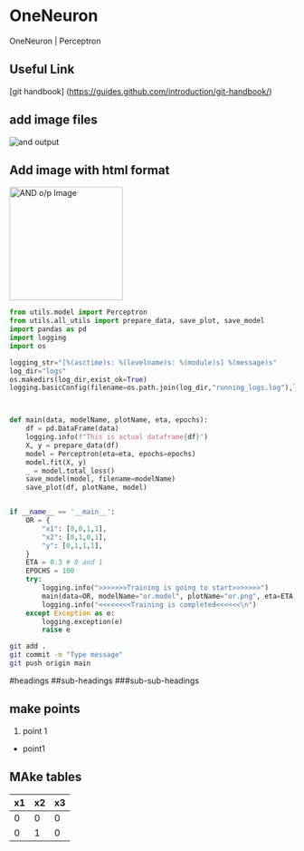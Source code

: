 # OneNeuron
OneNeuron | Perceptron
## Useful Link
[git handbook] (https://guides.github.com/introduction/git-handbook/)
## add image files
![and output](E:\DL\iNeuron\Practice\OneNeuron\plots\and.png)

## Add image with html format
<img src="E:\DL\iNeuron\Practice\OneNeuron\plots\and.png" alt="AND o/p Image" width="200" height="200">

```python
from utils.model import Perceptron
from utils.all_utils import prepare_data, save_plot, save_model
import pandas as pd
import logging
import os

logging_str="[%(asctime)s: %(levelname)s: %(module)s] %(message)s"
log_dir="logs"
os.makedirs(log_dir,exist_ok=True)
logging.basicConfig(filename=os.path.join(log_dir,"running_logs.log"),level=logging.INFO, format=logging_str,filemode="a")



def main(data, modelName, plotName, eta, epochs):
    df = pd.DataFrame(data)
    logging.info(f"This is actual dataframe{df}")
    X, y = prepare_data(df)
    model = Perceptron(eta=eta, epochs=epochs)
    model.fit(X, y)
    _ = model.total_loss()
    save_model(model, filename=modelName)
    save_plot(df, plotName, model)


if __name__ == '__main__':
    OR = {
        "x1": [0,0,1,1],
        "x2": [0,1,0,1],
        "y": [0,1,1,1],
    }
    ETA = 0.3 # 0 and 1
    EPOCHS = 100
    try:
        logging.info(">>>>>>>Training is going to start>>>>>>>")
        main(data=OR, modelName="or.model", plotName="or.png", eta=ETA, epochs=EPOCHS)
        logging.info("<<<<<<<<Training is completed<<<<<<\n")
    except Exception as e:
        logging.exception(e)
        raise e
```
```bash
git add .
git commit -m "Type message"
git push origin main
```
#headings
##sub-headings
###sub-sub-headings
## make points
1. point 1
* point1
## MAke tables
x1|x2|x3
-|-|-
0|0|0
0|1|0

